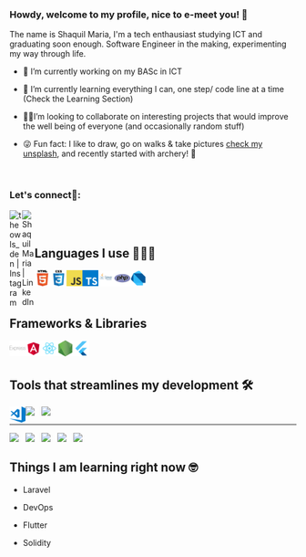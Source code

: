 ### Howdy, welcome to my profile, nice to e-meet you! 👋

  

The name is Shaquil Maria, I'm a tech enthausiast studying ICT and graduating soon enough. Software Engineer in the making, experimenting my way through life.

  

- 🔭 I’m currently working on my BASc in ICT

- 🌱 I’m currently learning everything I can, one step/ code line at a time (Check the Learning Section)

- 🤜🏿I’m looking to collaborate on interesting projects that would improve the well being of everyone (and occasionally random stuff)

- 😜 Fun fact: I like to draw, go on walks & take pictures <a href="https://unsplash.com/@chacoxcviii" target="_blank">check my unsplash</a>, and recently started with archery! 🏹

  

<br>

  

### Let's connect🤙:


[<img align="left" alt="theowls_den | Instagram" width="22px" src="https://cdn.jsdelivr.net/npm/simple-icons@v3/icons/instagram.svg" />][instagram]

[<img align="left" alt="Shaquil Maria | LinkedIn" width="22px" src="https://cdn.jsdelivr.net/npm/simple-icons@v3/icons/linkedin.svg" />][linkedin]

  

<br>

<br>

  

## Languages I use 👩🏿‍💻

  

<img  align="left"  width="28px"  src="https://raw.githubusercontent.com/github/explore/80688e429a7d4ef2fca1e82350fe8e3517d3494d/topics/html/html.png"/>

<img  align="left"  width="28px"  src="https://raw.githubusercontent.com/github/explore/80688e429a7d4ef2fca1e82350fe8e3517d3494d/topics/css/css.png"/>

<img  align="left"  width="28px"  src="https://raw.githubusercontent.com/github/explore/80688e429a7d4ef2fca1e82350fe8e3517d3494d/topics/javascript/javascript.png"/>

<img  align="left"  width="28px"  src="https://raw.githubusercontent.com/github/explore/80688e429a7d4ef2fca1e82350fe8e3517d3494d/topics/typescript/typescript.png"/>

<img  align="left"  width="28px"  src="https://raw.githubusercontent.com/github/explore/80688e429a7d4ef2fca1e82350fe8e3517d3494d/topics/java/java.png"/>

<img  align="left"  width="28px"  src="https://raw.githubusercontent.com/github/explore/80688e429a7d4ef2fca1e82350fe8e3517d3494d/topics/php/php.png"/>

<img  align="left"  width="28px"  src="https://raw.githubusercontent.com/github/explore/80688e429a7d4ef2fca1e82350fe8e3517d3494d/topics/dart/dart.png"/>

  

<br>

<br>

<br>


## Frameworks & Libraries


<img  align="left" width="28px"  src="https://raw.githubusercontent.com/github/explore/80688e429a7d4ef2fca1e82350fe8e3517d3494d/topics/express/express.png"/>

<img  align="left"  width="28px"  src="https://raw.githubusercontent.com/github/explore/80688e429a7d4ef2fca1e82350fe8e3517d3494d/topics/angular/angular.png"/>

<img  align="left"  width="28px"  src="https://raw.githubusercontent.com/github/explore/80688e429a7d4ef2fca1e82350fe8e3517d3494d/topics/react/react.png"/>

<img  align="left" width="28px" src="https://raw.githubusercontent.com/github/explore/80688e429a7d4ef2fca1e82350fe8e3517d3494d/topics/nodejs/nodejs.png"/>

<img  align="left" width="28px" src="https://raw.githubusercontent.com/github/explore/80688e429a7d4ef2fca1e82350fe8e3517d3494d/topics/flutter/flutter.png"/>

<br/>

<br/>


## Tools that streamlines my development 🛠

<img  align="left"  width="28px"  src="https://raw.githubusercontent.com/github/explore/80688e429a7d4ef2fca1e82350fe8e3517d3494d/topics/visual-studio-code/visual-studio-code.png"/>

<img  align="left"  width="28px"  src="https://2.bp.blogspot.com/-tzm1twY_ENM/XlCRuI0ZkRI/AAAAAAAAOso/BmNOUANXWxwc5vwslNw3WpjrDlgs9PuwQCLcBGAsYHQ/s1600/pasted%2Bimage%2B0.png"/>

<img  align="left"  width="28px"  src="https://resources.jetbrains.com/storage/products/intellij-idea/img/meta/intellij-idea_logo_300x300.png"/>

<br>

---

<img  align="left"  width="28px"  src="https://www.postman.com/assets/logos/postman-logo-stacked.svg"/>

<img  align="left"  width="28px"  src="https://git-scm.com/images/logos/downloads/Git-Icon-1788C.png"/>

<img  height="28px"  src="https://webassets.mongodb.com/_com_assets/cms/MongoDB_Logo_FullColorBlack_RGB-4td3yuxzjs.png"/>

<img  align="left"  width="28px"  src="https://pbs.twimg.com/profile_images/1255113654049128448/J5Yt92WW_400x400.png"/>

<img  align="left"  width="28px"  src="https://assets.ubuntu.com/v1/29985a98-ubuntu-logo32.png"/>

  
<br>
  

## Things I am learning right now 🤓

- Laravel

- DevOps

- Flutter

- Solidity

  

<!--

**theowlsden/theowlsden** is a ✨ _special_ ✨ repository because its `README.md` (this file) appears on your GitHub profile.

  

Here are some ideas to get you started:

  

- 🔭 I’m currently working on ...

- 🌱 I’m currently learning ...

- 👯 I’m looking to collaborate on ...

- 🤔 I’m looking for help with ...

- 💬 Ask me about ...

- 📫 How to reach me: ...

- 😄 Pronouns: ...

- ⚡ Fun fact: ...

-->

[unsplash]:  https://unsplash.com/@chacoxcviii

[instagram]:  https://www.instagram.com/theowls_den/

[linkedin]:  https://www.linkedin.com/in/srmaria